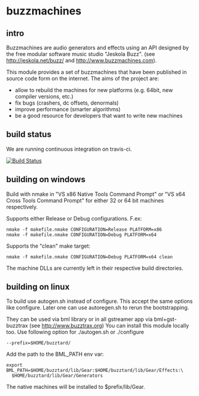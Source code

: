 # buzzmachines

## intro
Buzzmachines are audio generators and effects using an API designed by the free
modular software music studio "Jeskola Buzz". (see http://jeskola.net/buzz/ and
http://www.buzzmachines.com).

This module provides a set of buzzmachines that have been published in source
code form on the internet. The aims of the project are:
* allow to rebuild the machines for new platforms (e.g. 64bit, new compiler
  versions, etc.)
* fix bugs (crashers, dc offsets, denormals)
* improve performance (smarter algorithms)
* be a good resource for developers that want to write new machines

## build status
We are running continuous integration on travis-ci.

[![Build Status](https://travis-ci.org/Buzztrax/buzzmachines.svg?branch=master)](https://travis-ci.org/Buzztrax/buzzmachines/builds)

## building on windows
Build with nmake in "VS x86 Native Tools Command Prompt" or "VS x64 Cross 
Tools Command Prompt" for either 32 or 64 bit machines respectively.

Supports either Release or Debug configurations. F.ex:

    nmake -f makefile.nmake CONFIGURATION=Release PLATFORM=x86
    nmake -f makefile.nmake CONFIGURATION=Debug PLATFORM=x64

Supports the "clean" make target:
 
    nmake -f makefile.nmake CONFIGURATION=Debug PLATFORM=x64 clean
	
The machine DLLs are currently left in their respective build directories.

## building on linux
To build use autogen.sh instead of configure. This accept the same options like
configure. Later one can use autoregen.sh to rerun the bootstrapping.

They can be used via bml library or in all gstreamer app via bml+gst-buzztrax
(see http://www.buzztrax.org)
You can install this module locally too. Use following option for
./autogen.sh or ./configure

    --prefix=$HOME/buzztard/

Add the path to the BML_PATH env var:

    export BML_PATH=$HOME/buzztard/lib/Gear:$HOME/buzztard/lib/Gear/Effects:\
      $HOME/buzztard/lib/Gear/Generators

The native machines will be installed to $prefix/lib/Gear.

